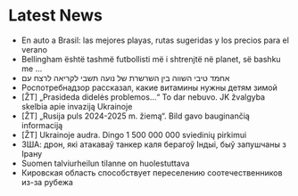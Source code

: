 # Latest News
-  En auto a Brasil: las mejores playas, rutas sugeridas y los precios para el verano
-  Bellingham është tashmë futbollisti më i shtrenjtë në planet, së bashku me …
-  אחמד טיבי השווה בין השרשרת של נועה תשבי לקריאה לרצח עם
-  Роспотребнадзор рассказал, какие витамины нужны детям зимой
-  [ŽT] „Prasideda didelės problemos...“ To dar nebuvo. JK žvalgyba skelbia apie invaziją Ukrainoje
-  [ŽT] „Rusija puls 2024-2025 m. žiemą“. Bild gavo bauginančią informaciją
-  [ŽT] Ukrainoje audra. Dingo 1 500 000 000 sviedinių pirkimui
-  ЗША: дрон, які атакаваў танкер каля берагоў Індыі, быў запушчаны з Ірану
-  Suomen talviurheilun tilanne on huolestuttava
-  Кировская область способствует переселению соотечественников из-за рубежа
